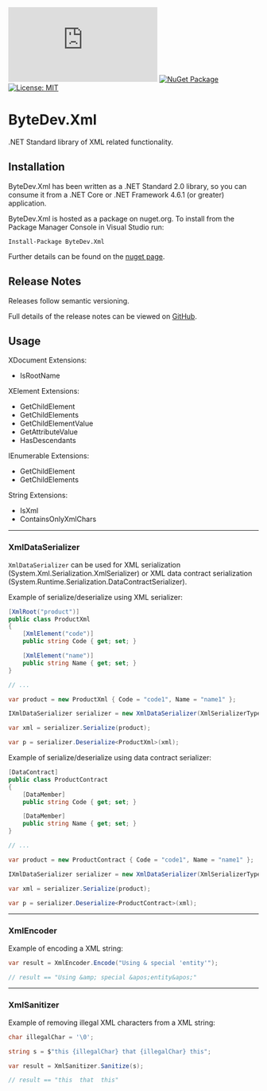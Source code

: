 [![Build status](https://ci.appveyor.com/api/projects/status/github/bytedev/ByteDev.Xml?branch=master&svg=true)](https://ci.appveyor.com/project/bytedev/ByteDev-Xml/branch/master)
[![NuGet Package](https://img.shields.io/nuget/v/ByteDev.Xml.svg)](https://www.nuget.org/packages/ByteDev.Xml)
[![License: MIT](https://img.shields.io/badge/License-MIT-green.svg)](https://github.com/ByteDev/ByteDev.Xml/blob/master/LICENSE)

# ByteDev.Xml

.NET Standard library of XML related functionality.

## Installation

ByteDev.Xml has been written as a .NET Standard 2.0 library, so you can consume it from a .NET Core or .NET Framework 4.6.1 (or greater) application.

ByteDev.Xml is hosted as a package on nuget.org.  To install from the Package Manager Console in Visual Studio run:

`Install-Package ByteDev.Xml`

Further details can be found on the [nuget page](https://www.nuget.org/packages/ByteDev.Xml/).

## Release Notes

Releases follow semantic versioning.

Full details of the release notes can be viewed on [GitHub](https://github.com/ByteDev/ByteDev.Xml/blob/master/docs/RELEASE-NOTES.md).

## Usage

XDocument Extensions:

- IsRootName

XElement Extensions:

- GetChildElement
- GetChildElements
- GetChildElementValue
- GetAttributeValue
- HasDescendants

IEnumerable<XElement> Extensions:
- GetChildElement
- GetChildElements

String Extensions:

- IsXml
- ContainsOnlyXmlChars

---

### XmlDataSerializer

`XmlDataSerializer` can be used for XML serialization (System.Xml.Serialization.XmlSerializer) or 
XML data contract serialization (System.Runtime.Serialization.DataContractSerializer).

Example of serialize/deserialize using XML serializer:

```csharp
[XmlRoot("product")]
public class ProductXml
{
    [XmlElement("code")]
    public string Code { get; set; }

    [XmlElement("name")]
    public string Name { get; set; }
}

// ...

var product = new ProductXml { Code = "code1", Name = "name1" };

IXmlDataSerializer serializer = new XmlDataSerializer(XmlSerializerType.Xml);

var xml = serializer.Serialize(product);

var p = serializer.Deserialize<ProductXml>(xml);
```

Example of serialize/deserialize using data contract serializer:

```csharp
[DataContract]
public class ProductContract
{
    [DataMember] 
    public string Code { get; set; }

    [DataMember] 
    public string Name { get; set; }
}

// ...

var product = new ProductContract { Code = "code1", Name = "name1" };

IXmlDataSerializer serializer = new XmlDataSerializer(XmlSerializerType.DataContract);

var xml = serializer.Serialize(product);

var p = serializer.Deserialize<ProductContract>(xml);
```

---

### XmlEncoder

Example of encoding a XML string:

```csharp
var result = XmlEncoder.Encode("Using & special 'entity'");

// result == "Using &amp; special &apos;entity&apos;"
```

---

### XmlSanitizer

Example of removing illegal XML characters from a XML string:

```csharp
char illegalChar = '\0';

string s = $"this {illegalChar} that {illegalChar} this";

var result = XmlSanitizer.Sanitize(s);

// result == "this  that  this"
```